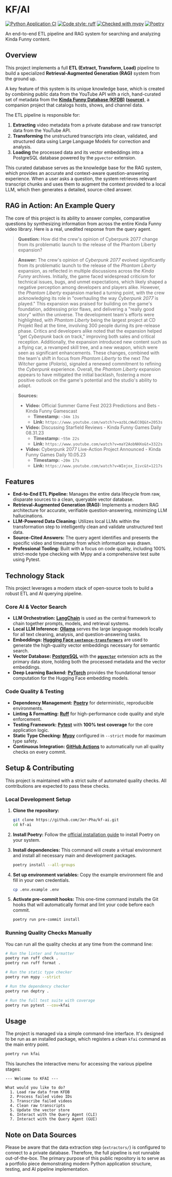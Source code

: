 # KF/AI

[![Python Application CI](https://github.com/Jer-Pha/kf-ai/actions/workflows/ci.yml/badge.svg?branch=main&event=push)](https://github.com/Jer-Pha/kf-ai/actions/workflows/ci.yml)
[![Code style: ruff](https://img.shields.io/endpoint?url=https://raw.githubusercontent.com/astral-sh/ruff/main/assets/badge/v2.json)](https://github.com/astral-sh/ruff)
[![Checked with mypy](https://www.mypy-lang.org/static/mypy_badge.svg)](https://mypy-lang.org/)
[![Poetry](https://img.shields.io/endpoint?url=https://python-poetry.org/badge/v0.json)](https://python-poetry.org/)

An end-to-end ETL pipeline and RAG system for searching and analyzing Kinda Funny content.

## Overview

This project implements a full **ETL (Extract, Transform, Load)** pipeline to build a specialized **Retrieval-Augmented Generation (RAG)** system from the ground up.

A key feature of this system is its unique knowledge base, which is created by combining public data from the YouTube API with a rich, hand-curated set of metadata from the **[Kinda Funny Database (KFDB)](https://www.kfdb.app/) ([source](https://github.com/Jer-Pha/kfdb))**, a companion project that catalogs hosts, shows, and channel data.

The ETL pipeline is responsible for:

1.  **Extracting** video metadata from a private database and raw transcript data from the YouTube API.
2.  **Transforming** the unstructured transcripts into clean, validated, and structured data using Large Language Models for correction and analysis.
3.  **Loading** the processed data and its vector embeddings into a PostgreSQL database powered by the `pgvector` extension.

This curated database serves as the knowledge base for the RAG system, which provides an accurate and context-aware question-answering experience. When a user asks a question, the system retrieves relevant transcript chunks and uses them to augment the context provided to a local LLM, which then generates a detailed, source-cited answer.

## RAG in Action: An Example Query

The core of this project is its ability to answer complex, comparative questions by synthesizing information from across the entire Kinda Funny video library. Here is a real, unedited response from the query agent.

> **Question:**
> How did the crew's opinion of Cyberpunk 2077 change from its problematic launch to the release of the Phantom Liberty expansion?

> **Answer:**
> The crew's opinion of _Cyberpunk 2077_ evolved significantly from its problematic launch to the release of the _Phantom Liberty_ expansion, as reflected in multiple discussions across the _Kinda Funny_ archives. Initially, the game faced widespread criticism for technical issues, bugs, and unmet expectations, which likely shaped a negative perception among developers and players alike. However, the _Phantom Liberty_ expansion marked a turning point, with the crew acknowledging its role in "overhauling the way _Cyberpunk 2077_ is played." This expansion was praised for building on the game's foundation, addressing prior flaws, and delivering a "really good story" within the universe. The development team's efforts were highlighted, with _Phantom Liberty_ being the largest project at CD Projekt Red at the time, involving 300 people during its pre-release phase. Critics and developers alike noted that the expansion helped "get _Cyberpunk_ back on track," improving both sales and critical reception. Additionally, the expansion introduced new content such as a flying car, a revamped skill tree, and a new weapon, which were seen as significant enhancements. These changes, combined with the team's shift in focus from _Phantom Liberty_ to the next _The Witcher_ game (_Polaris_), signaled a renewed commitment to refining the _Cyberpunk_ experience. Overall, the _Phantom Liberty_ expansion appears to have mitigated the initial backlash, fostering a more positive outlook on the game's potential and the studio's ability to adapt.

> **Sources:**
>
> - **Video:** Official Summer Game Fest 2023 Predictions and Bets - Kinda Funny Gamescast
>   - **Timestamp:** `~34m 13s`
>   - **Link:** `https://www.youtube.com/watch?v=azbLcWwEC0Q&t=2053s`
> - **Video:** Discussing Starfield Reviews - Kinda Funny Games Daily 08.31.23
>   - **Timestamp:** `~55m 22s`
>   - **Link:** `https://www.youtube.com/watch?v=maY2AobNHXo&t=3322s`
> - **Video:** Cyberpunk 2077 Live-Action Project Announced - Kinda Funny Games Daily 10.05.23
>   - **Timestamp:** `~20m 17s`
>   - **Link:** `https://www.youtube.com/watch?v=WIejox_Iivc&t=1217s`

## Features

- **End-to-End ETL Pipeline:** Manages the entire data lifecycle from raw, disparate sources to a clean, queryable vector database.
- **Retrieval-Augmented Generation (RAG):** Implements a modern RAG architecture for accurate, verifiable question-answering, minimizing LLM hallucinations.
- **LLM-Powered Data Cleaning:** Utilizes local LLMs within the transformation step to intelligently clean and validate unstructured text data.
- **Source-Cited Answers:** The query agent identifies and presents the specific video and timestamp from which information was drawn.
- **Professional Tooling:** Built with a focus on code quality, including 100% strict-mode type checking with Mypy and a comprehensive test suite using Pytest.

## Technology Stack

This project leverages a modern stack of open-source tools to build a robust ETL and AI querying pipeline.

### Core AI & Vector Search

- **LLM Orchestration:** [**LangChain**](https://www.langchain.com/) is used as the central framework to chain together prompts, models, and retrieval systems.
- **Local LLM Inference:** [**Ollama**](https://ollama.com/) serves the large language models locally for all text cleaning, analysis, and question-answering tasks.
- **Embeddings:** [**Hugging Face `sentence-transformers`**](https://huggingface.co/sentence-transformers) are used to generate the high-quality vector embeddings necessary for semantic search.
- **Vector Database:** [**PostgreSQL**](https://www.postgresql.org/) with the [**`pgvector`**](https://github.com/pgvector/pgvector) extension acts as the primary data store, holding both the processed metadata and the vector embeddings.
- **Deep Learning Backend:** [**PyTorch**](https://pytorch.org/) provides the foundational tensor computation for the Hugging Face embedding models.

### Code Quality & Testing

- **Dependency Management:** [**Poetry**](https://python-poetry.org/) for deterministic, reproducible environments.
- **Linting & Formatting:** [**Ruff**](https://github.com/astral-sh/ruff) for high-performance code quality and style enforcement.
- **Testing Framework:** [**Pytest**](https://pytest.org/) with **100% test coverage** for the core application logic.
- **Static Type Checking:** [**Mypy**](http://mypy-lang.org/) configured in `--strict` mode for maximum type safety.
- **Continuous Integration:** [**GitHub Actions**](https://github.com/features/actions) to automatically run all quality checks on every commit.

## Setup & Contributing

This project is maintained with a strict suite of automated quality checks. All contributions are expected to pass these checks.

### Local Development Setup

1.  **Clone the repository:**

    ```bash
    git clone https://github.com/Jer-Pha/kf-ai.git
    cd kf-ai
    ```

2.  **Install Poetry:**
    Follow the [official installation guide](https://python-poetry.org/docs/#installation) to install Poetry on your system.

3.  **Install dependencies:**
    This command will create a virtual environment and install all necessary main and development packages.

    ```bash
    poetry install --all-groups
    ```

4.  **Set up environment variables:**
    Copy the example environment file and fill in your own credentials.

    ```bash
    cp .env.example .env
    ```

5.  **Activate pre-commit hooks:**
    This one-time command installs the Git hooks that will automatically format and lint your code before each commit.
    ```bash
    poetry run pre-commit install
    ```

### Running Quality Checks Manually

You can run all the quality checks at any time from the command line:

```bash
# Run the linter and formatter
poetry run ruff check .
poetry run ruff format .

# Run the static type checker
poetry run mypy --strict

# Run the dependency checker
poetry run deptry .

# Run the full test suite with coverage
poetry run pytest --cov=kfai
```

## Usage

The project is managed via a simple command-line interface. It's designed to be run as an installed package, which registers a clean `kfai` command as the main entry point.

```bash
poetry run kfai
```

This launches the interactive menu for accessing the various pipeline stages:

```text
--- Welcome to KFAI ---

What would you like to do?
  1. Load raw data from KFDB
  2. Process failed video IDs
  3. Transcribe failed videos
  4. Clean raw transcripts
  5. Update the vector store
  6. Interact with the Query Agent (CLI)
  7. Interact with the Query Agent (GUI)
```

## Note on Data Sources

Please be aware that the data extraction step (`extractors/`) is configured to connect to a private database. Therefore, the full pipeline is not runnable out-of-the-box. The primary purpose of this public repository is to serve as a portfolio piece demonstrating modern Python application structure, testing, and AI pipeline implementation.
